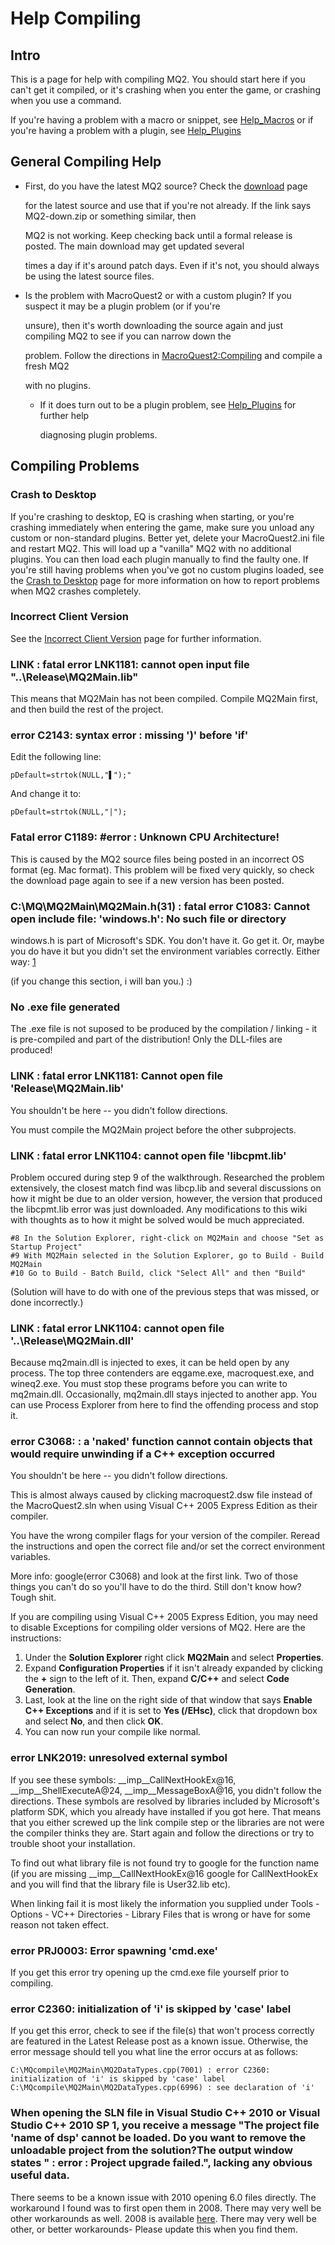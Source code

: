 # Help Compiling

## Intro

This is a page for help with compiling MQ2. You should start here if you can't get it compiled, or it's crashing when you enter the game, or crashing when you use a command.

If you're having a problem with a macro or snippet, see [Help\_Macros](help-macros.md) or if you're having a problem with a plugin, see [Help\_Plugins](help-plugins.md)

## General Compiling Help

* First, do you have the latest MQ2 source? Check the [download](https://macroquest2.com/main.php?p=download) page

  for the latest source and use that if you're not already. If the link says MQ2-down.zip or something similar, then

  MQ2 is not working. Keep checking back until a formal release is posted. The main download may get updated several

  times a day if it's around patch days. Even if it's not, you should always be using the latest source files.

* Is the problem with MacroQuest2 or with a custom plugin? If you suspect it may be a plugin problem \(or if you're

  unsure\), then it's worth downloading the source again and just compiling MQ2 to see if you can narrow down the

  problem. Follow the directions in [MacroQuest2:Compiling](macroquest-compiling.md) and compile a fresh MQ2

  with no plugins.

  * If it does turn out to be a plugin problem, see [Help\_Plugins](help-plugins.md) for further help

    diagnosing plugin problems.

## Compiling Problems

### Crash to Desktop

If you're crashing to desktop, EQ is crashing when starting, or you're crashing immediately when entering the game, make sure you unload any custom or non-standard plugins. Better yet, delete your MacroQuest2.ini file and restart MQ2. This will load up a "vanilla" MQ2 with no additional plugins. You can then load each plugin manually to find the faulty one. If you're still having problems when you've got no custom plugins loaded, see the [Crash to Desktop](crash-to-desktop.md) page for more information on how to report problems when MQ2 crashes completely.

### Incorrect Client Version

See the [Incorrect Client Version](incorrect-client-version.md) page for further information.

### LINK : fatal error LNK1181: cannot open input file "..\Release\MQ2Main.lib"

This means that MQ2Main has not been compiled. Compile MQ2Main first, and then build the rest of the project.

### error C2143: syntax error : missing '\)' before 'if'

Edit the following line:

```text
pDefault=strtok(NULL,"▌");"
```

And change it to:

```text
pDefault=strtok(NULL,"|");
```

### Fatal error C1189: \#error : Unknown CPU Architecture!

This is caused by the MQ2 source files being posted in an incorrect OS format (eg. Mac format). This problem will be fixed very quickly, so check the download page again to see if a new version has been posted.

### C:\MQ\MQ2Main\MQ2Main.h(31) : fatal error C1083: Cannot open include file: 'windows.h': No such file or directory

windows.h is part of Microsoft's SDK. You don't have it. Go get it. Or, maybe you do have it but you didn't set the environment variables correctly. Either way: [1](http://www.microsoft.com)

(if you change this section, i will ban you.\) :)

### No .exe file generated

The .exe file is not suposed to be produced by the compilation / linking - it is pre-compiled and part of the distribution! Only the DLL-files are produced!

### LINK : fatal error LNK1181: Cannot open file 'Release\MQ2Main.lib'

You shouldn't be here -- you didn't follow directions.

You must compile the MQ2Main project before the other subprojects.

### LINK : fatal error LNK1104: cannot open file 'libcpmt.lib'

Problem occured during step 9 of the walkthrough. Researched the problem extensively, the closest match find was libcp.lib and several discussions on how it might be due to an older version, however, the version that produced the libcpmt.lib error was just downloaded. Any modifications to this wiki with thoughts as to how it might be solved would be much appreciated.

```text
#8 In the Solution Explorer, right-click on MQ2Main and choose "Set as Startup Project"
#9 With MQ2Main selected in the Solution Explorer, go to Build - Build MQ2Main
#10 Go to Build - Batch Build, click "Select All" and then "Build"
```

(Solution will have to do with one of the previous steps that was missed, or done incorrectly.)

### LINK : fatal error LNK1104: cannot open file '..\Release\MQ2Main.dll'

Because mq2main.dll is injected to exes, it can be held open by any process. The top three contenders are eqgame.exe, macroquest.exe, and wineq2.exe. You must stop these programs before you can write to mq2main.dll. Occasionally, mq2main.dll stays injected to another app. You can use Process Explorer from here to find the offending process and stop it.

### error C3068: : a 'naked' function cannot contain objects that would require unwinding if a C++ exception occurred

You shouldn't be here -- you didn't follow directions.

This is almost always caused by clicking macroquest2.dsw file instead of the MacroQuest2.sln when using Visual C++ 2005 Express Edition as their compiler.

You have the wrong compiler flags for your version of the compiler. Reread the instructions and open the correct file and/or set the correct environment variables.

More info: google(error C3068) and look at the first link. Two of those things you can't do so you'll have to do the third. Still don't know how? Tough shit.

If you are compiling using Visual C++ 2005 Express Edition, you may need to disable Exceptions for compiling older versions of MQ2. Here are the instructions:

1. Under the **Solution Explorer** right click **MQ2Main** and select **Properties**.
2. Expand **Configuration Properties** if it isn't already expanded by clicking the **+** sign to the left of it. Then, expand **C/C++** and select **Code Generation**.
3. Last, look at the line on the right side of that window that says **Enable C++ Exceptions** and if it is set to **Yes (/EHsc)**, click that dropdown box and select **No**, and then click **OK**.
4. You can now run your compile like normal.

### error LNK2019: unresolved external symbol

If you see these symbols: \_\_imp\_\_CallNextHookEx@16, \_\_imp\_\_ShellExecuteA@24, \_\_imp\_\_MessageBoxA@16, you didn't follow the directions. These symbols are resolved by libraries included by Microsoft's platform SDK, which you already have installed if you got here. That means that you either screwed up the link compile step or the libraries are not were the compiler thinks they are. Start again and follow the directions or try to trouble shoot your installation.

To find out what library file is not found try to google for the function name (if you are missing \_\_imp\_\_CallNextHookEx@16 google for CallNextHookEx and you will find that the library file is User32.lib etc).

When linking fail it is most likely the information you supplied under Tools - Options - VC++ Directories - Library Files that is wrong or have for some reason not taken effect.

### error PRJ0003: Error spawning 'cmd.exe'

If you get this error try opening up the cmd.exe file yourself prior to compiling.

### error C2360: initialization of 'i' is skipped by 'case' label

If you get this error, check to see if the file(s) that won't process correctly are featured in the Latest Release post as a known issue. Otherwise, the error message should tell you what line the error occurs at as follows:

```text
C:\MQcompile\MQ2Main\MQ2DataTypes.cpp(7001) : error C2360: initialization of 'i' is skipped by 'case' label
C:\MQcompile\MQ2Main\MQ2DataTypes.cpp(6996) : see declaration of 'i'
```

### When opening the SLN file in Visual Studio C++ 2010 or Visual Studio C++ 2010 SP 1, you receive a message "The project file 'name of dsp' cannot be loaded. Do you want to remove the unloadable project from the solution?The output window states " : error : Project upgrade failed.", lacking any obvious useful data.

There seems to be a known issue with 2010 opening 6.0 files directly. The workaround I found was to first open them in 2008. There may very well be other workarounds as well. 2008 is available [here](http://www.microsoft.com/visualstudio/en-us/products/2008-editions/express/). There may very well be other, or better workarounds- Please update this when you find them.

